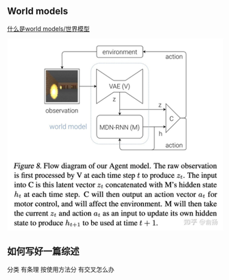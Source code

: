## World models
[什么是world models/世界模型](https://zhuanlan.zhihu.com/p/661768957)

![](/novel%20thinking/wd.jpg)

## 如何写好一篇综述
分类 有条理
按使用方法分
有交叉怎么办

